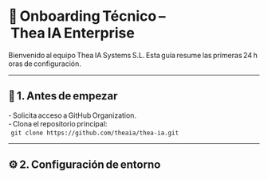 # 🚀 Onboarding Técnico – Thea IA Enterprise

Bienvenido al equipo Thea IA Systems S.L. Esta guía resume las primeras 24 horas de configuración.

---

## 🧭 1. Antes de empezar
- Solicita acceso a GitHub Organization.  
- Clona el repositorio principal:  
  `git clone https://github.com/theaia/thea-ia.git`

---

## ⚙️ 2. Configuración de entorno
